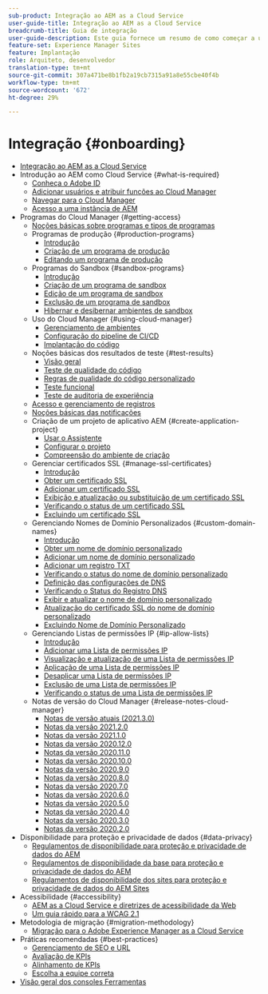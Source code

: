 ```yaml
---
sub-product: Integração ao AEM as a Cloud Service
user-guide-title: Integração ao AEM as a Cloud Service
breadcrumb-title: Guia de integração
user-guide-description: Este guia fornece um resumo de como começar a usar o Experience Manager as a Cloud Service, incluindo como obter acesso e informações importantes sobre proteção de dados.
feature-set: Experience Manager Sites
feature: Implantação
role: Arquiteto, desenvolvedor
translation-type: tm+mt
source-git-commit: 307a471be8b1fb2a19cb7315a91a8e55cbe40f4b
workflow-type: tm+mt
source-wordcount: '672'
ht-degree: 29%

---
```



# Integração {#onboarding}

+ [Integração ao AEM as a Cloud Service](/help/onboarding/home.md)
+ Introdução ao AEM como Cloud Service {#what-is-required}
   + [Conheça o Adobe ID](what-is-required/get-your-adobe-id.md)
   + [Adicionar usuários e atribuir funções ao Cloud Manager](what-is-required/add-users-assign-cm-roles.md)
   + [Navegar para o Cloud Manager](what-is-required/navigate-to-cloud-manager.md)
   + [Acesso a uma instância de AEM](/help/onboarding/what-is-required/accessing-aem-instance.md)
+ Programas do Cloud Manager {#getting-access}
   + [Noções básicas sobre programas e tipos de programas](getting-access-to-aem-in-cloud/understand-program-types.md)
   + Programas de produção {#production-programs}
      + [Introdução](/help/onboarding/getting-access-to-aem-in-cloud/introduction-production-programs.md)
      + [Criação de um programa de produção](getting-access-to-aem-in-cloud/creating-production-program.md)
      + [Editando um programa de produção](/help/onboarding/getting-access-to-aem-in-cloud/editing-production-program.md)
   + Programas do Sandbox {#sandbox-programs}
      + [Introdução](getting-access-to-aem-in-cloud/introduction-sandbox-programs.md)
      + [Criação de um programa de sandbox](getting-access-to-aem-in-cloud/creating-sandbox-program.md)
      + [Edição de um programa de sandbox](/help/onboarding/getting-access-to-aem-in-cloud/editing-sandbox-program.md)
      + [Exclusão de um programa de sandbox](getting-access-to-aem-in-cloud/deleting-sandbox-program.md)
      + [Hibernar e desibernar ambientes de sandbox](/help/onboarding/getting-access-to-aem-in-cloud/hibernating-de-hibernating-sandbox-environments.md)
   + Uso do Cloud Manager {#using-cloud-manager}
      + [Gerenciamento de ambientes](https://experienceleague.adobe.com/docs/experience-manager-cloud-service/implementing/using-cloud-manager/manage-environments.html)
      + [Configuração do pipeline de CI/CD](https://experienceleague.adobe.com/docs/experience-manager-cloud-service/implementing/using-cloud-manager/configure-pipeline.html)
      + [Implantação do código](https://experienceleague.adobe.com/docs/experience-manager-cloud-service/implementing/using-cloud-manager/deploy-code.html)
   + Noções básicas dos resultados de teste {#test-results}
      + [Visão geral](https://experienceleague.adobe.com/docs/experience-manager-cloud-service/implementing/using-cloud-manager/test-results/overview-test-results.html)
      + [Teste de qualidade do código](https://experienceleague.adobe.com/docs/experience-manager-cloud-service/implementing/using-cloud-manager/test-results/code-quality-testing.html)
      + [Regras de qualidade do código personalizado](https://experienceleague.adobe.com/docs/experience-manager-cloud-service/implementing/using-cloud-manager/test-results/custom-code-quality-rules.html)
      + [Teste funcional](https://experienceleague.adobe.com/docs/experience-manager-cloud-service/implementing/using-cloud-manager/test-results/functional-testing.html)
      + [Teste de auditoria de experiência](https://experienceleague.adobe.com/docs/experience-manager-cloud-service/implementing/using-cloud-manager/test-results/experience-audit-testing.html)
   + [Acesso e gerenciamento de registros](https://experienceleague.adobe.com/docs/experience-manager-cloud-service/implementing/using-cloud-manager/manage-logs.html)
   + [Noções básicas das notificações](https://experienceleague.adobe.com/docs/experience-manager-cloud-service/implementing/using-cloud-manager/notifications.html)
   + Criação de um projeto de aplicativo AEM {#create-application-project}
      + [Usar o Assistente](getting-access-to-aem-in-cloud/using-the-wizard.md)
      + [Configurar o projeto](getting-access-to-aem-in-cloud/setting-up-project.md)
      + [Compreensão do ambiente de criação](getting-access-to-aem-in-cloud/build-environment-details.md)
   + Gerenciar certificados SSL {#manage-ssl-certificates}
      + [Introdução](https://experienceleague.adobe.com/docs/experience-manager-cloud-service/implementing/using-cloud-manager/manage-ssl-certificates/introduction.html)
      + [Obter um certificado SSL](https://experienceleague.adobe.com/docs/experience-manager-cloud-service/implementing/using-cloud-manager/manage-ssl-certificates/get-ssl-certificate.html)
      + [Adicionar um certificado SSL](https://experienceleague.adobe.com/docs/experience-manager-cloud-service/implementing/using-cloud-manager/manage-ssl-certificates/add-ssl-certificate.html)
      + [Exibição e atualização ou substituição de um certificado SSL](https://experienceleague.adobe.com/docs/experience-manager-cloud-service/implementing/using-cloud-manager/manage-ssl-certificates/view-update-replace-ssl-certificate.html)
      + [Verificando o status de um certificado SSL](https://experienceleague.adobe.com/docs/experience-manager-cloud-service/implementing/using-cloud-manager/manage-ssl-certificates/check-status-ssl-certificate.html)
      + [Excluindo um certificado SSL](https://experienceleague.adobe.com/docs/experience-manager-cloud-service/implementing/using-cloud-manager/manage-ssl-certificates/delete-ssl-certificate.html)
   + Gerenciando Nomes de Domínio Personalizados {#custom-domain-names}
      + [Introdução](https://experienceleague.adobe.com/docs/experience-manager-cloud-service/implementing/using-cloud-manager/custom-domain-names/introduction.html)
      + [Obter um nome de domínio personalizado](https://experienceleague.adobe.com/docs/experience-manager-cloud-service/implementing/using-cloud-manager/custom-domain-names/get-custom-domain-name.html)
      + [Adicionar um nome de domínio personalizado](https://experienceleague.adobe.com/docs/experience-manager-cloud-service/implementing/using-cloud-manager/custom-domain-names/add-custom-domain-name.html)
      + [Adicionar um registro TXT](https://experienceleague.adobe.com/docs/experience-manager-cloud-service/implementing/using-cloud-manager/custom-domain-names/add-text-record.html)
      + [Verificando o status do nome de domínio personalizado](https://experienceleague.adobe.com/docs/experience-manager-cloud-service/implementing/using-cloud-manager/custom-domain-names/check-domain-name-status.html)
      + [Definição das configurações de DNS](https://experienceleague.adobe.com/docs/experience-manager-cloud-service/implementing/using-cloud-manager/custom-domain-names/configure-dns-settings.html)
      + [Verificando o Status do Registro DNS](https://experienceleague.adobe.com/docs/experience-manager-cloud-service/implementing/using-cloud-manager/custom-domain-names/check-dns-record-status.html)
      + [Exibir e atualizar o nome de domínio personalizado](https://experienceleague.adobe.com/docs/experience-manager-cloud-service/implementing/using-cloud-manager/custom-domain-names/view-update-replace-custom-domain-name.html)
      + [Atualização do certificado SSL do nome de domínio personalizado](https://experienceleague.adobe.com/docs/experience-manager-cloud-service/implementing/using-cloud-manager/custom-domain-names/update-cdn-ssl-certificate.html)
      + [Excluindo Nome de Domínio Personalizado](https://experienceleague.adobe.com/docs/experience-manager-cloud-service/implementing/using-cloud-manager/custom-domain-names/delete-custom-domain-name.html)
   + Gerenciando Listas de permissões IP {#ip-allow-lists}
      + [Introdução](https://experienceleague.adobe.com/docs/experience-manager-cloud-service/implementing/using-cloud-manager/ip-allow-lists/introduction.html)
      + [Adicionar uma Lista de permissões IP](https://experienceleague.adobe.com/docs/experience-manager-cloud-service/implementing/using-cloud-manager/ip-allow-lists/add-ip-allow-lists.html)
      + [Visualização e atualização de uma Lista de permissões IP](https://experienceleague.adobe.com/docs/experience-manager-cloud-service/implementing/using-cloud-manager/ip-allow-lists/view-update-ip-allow-list.html)
      + [Aplicação de uma Lista de permissões IP](https://experienceleague.adobe.com/docs/experience-manager-cloud-service/implementing/using-cloud-manager/ip-allow-lists/apply-allow-list.html)
      + [Desaplicar uma Lista de permissões IP](https://experienceleague.adobe.com/docs/experience-manager-cloud-service/implementing/using-cloud-manager/ip-allow-lists/unapply-ip-allow-list.html)
      + [Exclusão de uma Lista de permissões IP](https://experienceleague.adobe.com/docs/experience-manager-cloud-service/implementing/using-cloud-manager/ip-allow-lists/delete-ip-allow-list.html)
      + [Verificando o status de uma Lista de permissões IP](https://experienceleague.adobe.com/docs/experience-manager-cloud-service/implementing/using-cloud-manager/ip-allow-lists/check-ip-allow-list-status.html)
   + Notas de versão do Cloud Manager {#release-notes-cloud-manager}
      + [Notas de versão atuais (2021.3.0)](/help/onboarding/release-notes-cloud-manager/release-notes-cm-current.md)
      + [Notas da versão 2021.2.0](/help/onboarding/release-notes-cloud-manager/release-notes-cm-2021-2-0.md)
      + [Notas da versão 2021.1.0](/help/onboarding/release-notes-cloud-manager/release-notes-cm-2021-1-0.md)
      + [Notas da versão 2020.12.0](/help/onboarding/release-notes-cloud-manager/release-notes-cm-2020-12-0.md)
      + [Notas da versão 2020.11.0](/help/onboarding/release-notes-cloud-manager/release-notes-cm-2020-11-0.md)
      + [Notas da versão 2020.10.0](/help/onboarding/release-notes-cloud-manager/release-notes-cm-2020-10-0.md)
      + [Notas da versão 2020.9.0](/help/onboarding/release-notes-cloud-manager/release-notes-cm-2020-9-0.md)
      + [Notas da versão 2020.8.0](/help/onboarding/release-notes-cloud-manager/release-notes-cm-2020-8-0.md)
      + [Notas da versão 2020.7.0](/help/onboarding/release-notes-cloud-manager/release-notes-cm-2020-7-0.md)
      + [Notas da versão 2020.6.0](/help/onboarding/release-notes-cloud-manager/release-notes-cm-2020-6-0.md)
      + [Notas da versão 2020.5.0](/help/onboarding/release-notes-cloud-manager/release-notes-cm-2020-5-0.md)
      + [Notas da versão 2020.4.0](/help/onboarding/release-notes-cloud-manager/release-notes-cm-2020-4-0.md)
      + [Notas da versão 2020.3.0](/help/onboarding/release-notes-cloud-manager/release-notes-cm-2020-3-0.md)
      + [Notas da versão 2020.2.0](/help/onboarding/release-notes-cloud-manager/release-notes-cm-2020-2-0.md)
+ Disponibilidade para proteção e privacidade de dados {#data-privacy}
   + [Regulamentos de disponibilidade para proteção e privacidade de dados do AEM](data-privacy-and-protection-readiness/aem-readiness.md)
   + [Regulamentos de disponibilidade da base para proteção e privacidade de dados do AEM](data-privacy-and-protection-readiness/foundation-readiness.md)
   + [Regulamentos de disponibilidade dos sites para proteção e privacidade de dados do AEM Sites](data-privacy-and-protection-readiness/sites-readiness.md)
+ Acessibilidade {#accessibility}
   + [AEM as a Cloud Service e diretrizes de acessibilidade da Web](accessibility/web-accessibility.md)
   + [Um guia rápido para a WCAG 2.1](accessibility/quick-guide-wcag.md)
+ Metodologia de migração {#migration-methodology}
   + [Migração para o Adobe Experience Manager as a Cloud Service](migration-methodology/getting-started.md)
+ Práticas recomendadas     {#best-practices}
   + [Gerenciamento de SEO e URL](best-practices/seo-and-url-management.md)
   + [Avaliação de KPIs](best-practices/assessing-kpis.md)
   + [Alinhamento de KPIs](best-practices/aligning-kpis.md)
   + [Escolha a equipe correta](best-practices/choose-right-team.md)
+ [Visão geral dos consoles Ferramentas](tools-consoles.md)
